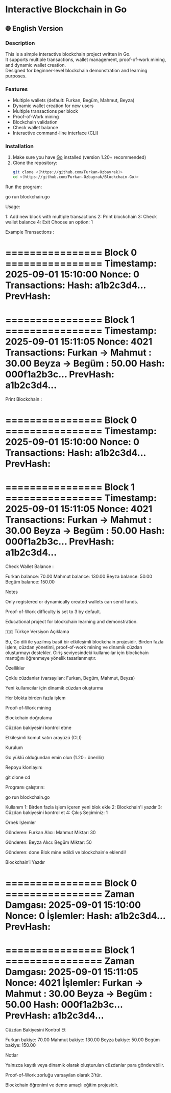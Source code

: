 # Interactive Blockchain in Go

## 🌐 English Version

### Description
This is a simple interactive blockchain project written in Go.  
It supports multiple transactions, wallet management, proof-of-work mining, and dynamic wallet creation.  
Designed for beginner-level blockchain demonstration and learning purposes.

### Features
- Multiple wallets (default: Furkan, Begüm, Mahmut, Beyza)  
- Dynamic wallet creation for new users  
- Multiple transactions per block  
- Proof-of-Work mining  
- Blockchain validation  
- Check wallet balance  
- Interactive command-line interface (CLI)

### Installation
1. Make sure you have [Go](https://golang.org/dl/) installed (version 1.20+ recommended)  
2. Clone the repository:  
   ```bash
   git clone <(https://github.com/Furkan-Ozbayrak)>
   cd <(https://github.com/Furkan-Ozbayrak/Blockchain-Go)>

Run the program:

go run blockchain.go

Usage:

1: Add new block with multiple transactions
2: Print blockchain
3: Check wallet balance
4: Exit
Choose an option: 1

Example Transactions : 

================ Block 0 ================
Timestamp: 2025-09-01 15:10:00
Nonce: 0
Transactions:
Hash: a1b2c3d4...
PrevHash: 
=========================================

================ Block 1 ================
Timestamp: 2025-09-01 15:11:05
Nonce: 4021
Transactions:
  Furkan -> Mahmut : 30.00
  Beyza -> Begüm : 50.00
Hash: 000f1a2b3c...
PrevHash: a1b2c3d4...
=========================================
Print Blockchain : 

================ Block 0 ================
Timestamp: 2025-09-01 15:10:00
Nonce: 0
Transactions:
Hash: a1b2c3d4...
PrevHash: 
=========================================

================ Block 1 ================
Timestamp: 2025-09-01 15:11:05
Nonce: 4021
Transactions:
  Furkan -> Mahmut : 30.00
  Beyza -> Begüm : 50.00
Hash: 000f1a2b3c...
PrevHash: a1b2c3d4...
=========================================

Check Wallet Balance : 

Furkan balance: 70.00
Mahmut balance: 130.00
Beyza balance: 50.00
Begüm balance: 150.00

Notes

Only registered or dynamically created wallets can send funds.

Proof-of-Work difficulty is set to 3 by default.

Educational project for blockchain learning and demonstration.

🇹🇷 Türkçe Versiyon
Açıklama

Bu, Go dili ile yazılmış basit bir etkileşimli blockchain projesidir.
Birden fazla işlem, cüzdan yönetimi, proof-of-work mining ve dinamik cüzdan oluşturmayı destekler.
Giriş seviyesindeki kullanıcılar için blockchain mantığını öğrenmeye yönelik tasarlanmıştır.

Özellikler

Çoklu cüzdanlar (varsayılan: Furkan, Begüm, Mahmut, Beyza)

Yeni kullanıcılar için dinamik cüzdan oluşturma

Her blokta birden fazla işlem

Proof-of-Work mining

Blockchain doğrulama

Cüzdan bakiyesini kontrol etme

Etkileşimli komut satırı arayüzü (CLI)

Kurulum

Go
 yüklü olduğundan emin olun (1.20+ önerilir)

Repoyu klonlayın:

git clone <repo-link>
cd <repo-folder>


Programı çalıştırın:

go run blockchain.go

Kullanım
1: Birden fazla işlem içeren yeni blok ekle
2: Blockchain'i yazdır
3: Cüzdan bakiyesini kontrol et
4: Çıkış
Seçiminiz: 1


Örnek İşlemler

Gönderen: Furkan
Alıcı: Mahmut
Miktar: 30

Gönderen: Beyza
Alıcı: Begüm
Miktar: 50

Gönderen: done
Blok mine edildi ve blockchain'e eklendi!


Blockchain’i Yazdır

================ Block 0 ================
Zaman Damgası: 2025-09-01 15:10:00
Nonce: 0
İşlemler:
Hash: a1b2c3d4...
PrevHash: 
=========================================

================ Block 1 ================
Zaman Damgası: 2025-09-01 15:11:05
Nonce: 4021
İşlemler:
  Furkan -> Mahmut : 30.00
  Beyza -> Begüm : 50.00
Hash: 000f1a2b3c...
PrevHash: a1b2c3d4...
=========================================


Cüzdan Bakiyesini Kontrol Et

Furkan bakiye: 70.00
Mahmut bakiye: 130.00
Beyza bakiye: 50.00
Begüm bakiye: 150.00

Notlar

Yalnızca kayıtlı veya dinamik olarak oluşturulan cüzdanlar para gönderebilir.

Proof-of-Work zorluğu varsayılan olarak 3’tür.

Blockchain öğrenimi ve demo amaçlı eğitim projesidir.
